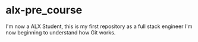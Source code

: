 # alx-pre_course
I'm now a ALX Student, this is my first repository as a full stack engineer
I'm now beginning to understand how Git works.
